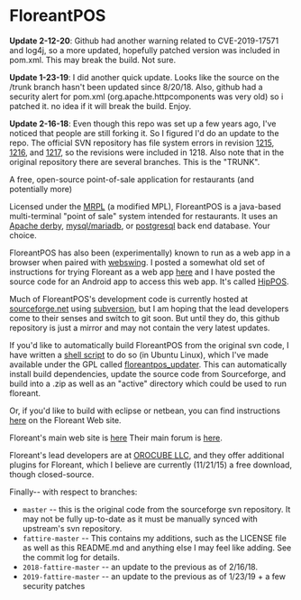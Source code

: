 # FloreantPOS

**Update 2-12-20**:  Github had another warning related to CVE-2019-17571 and log4j, so a more updated, hopefully patched version was included in pom.xml.  This may break the build.  Not sure.

**Update 1-23-19**:  I did another quick update.  Looks like the source on the /trunk branch hasn't been updated since 8/20/18.  Also, github had a security alert
for pom.xml (org.apache.httpcomponents was very old) so i patched it.  no idea if it will break the build.  Enjoy.

**Update 2-16-18**:  Even though this repo was set up a few years ago, I've noticed that people are still forking it.  So I figured I'd do an update to the repo.  The official SVN repository has file system errors in revision [1215](https://sourceforge.net/p/floreantpos/code/1215), [1216](https://sourceforge.net/p/floreantpos/code/1216), and [1217](https://sourceforge.net/p/floreantpos/code/1216),
 so the revisions were included in 1218.  Also note that in the original repository there are several branches.  This is the "TRUNK".

A free, open-source point-of-sale application for restaurants (and potentially more)

Licensed under the [MRPL](http://www.floreantpos.org/license.html) (a modified MPL), FloreantPOS is a
java-based multi-terminal "point of sale" system intended for restaurants.  It uses an [Apache derby](https://db.apache.org/derby/),
[mysql/mariadb](https://mariadb.org/), or [postgresql](https://postgresql.org) back end database.  Your choice.

FloreantPOS has also been (experimentally) known to run as a web app in a browser when paired with [webswing](http://webswing.org/#!/home).  I posted a somewhat
old set of instructions for trying Floreant as a web app [here](https://fat-tire.github.io/floreantpos.html) and I have posted the source code for an Android app to access this web app.  It's called <a href="https://www.github.com/fat-tire/hippos">HipPOS</a>.

Much of FloreantPOS's development code is currently hosted at [sourceforge.net](http://sourceforge.net/projects/floreantpos/) using [subversion](https://subversion.apache.org/), but I am hoping that the lead developers come to their senses and switch to git soon.  But until they do, this github repository
is just a mirror and may not contain the very latest updates.

If you'd like to automatically build FloreantPOS from the original svn code, I have written a [shell script](https://en.wikipedia.org/wiki/Bash_(Unix_shell)) to do so (in Ubuntu Linux), which
I've made available under the GPL called [floreantpos_updater](https://github.com/fat-tire/floreantpos_updater).  This can automatically install build dependencies, update the source code from Sourceforge, and build into a .zip as well as an "active" directory which could be used to run floreant.

Or, if you'd like to build with eclipse or netbean, you can find instructions [here](http://floreant.org/support/development/#tab-1436629735676-3-1) on the Floreant Web site.

Floreant's main web site is [here](http://floreant.org)
Their main forum is [here](http://forum.floreantpos.org/forumdisplay.php?2-Main-Forum).

Floreant's lead developers are at [OROCUBE LLC](https://orocube.com/), and they offer additional plugins for Floreant, which I believe are currently (11/21/15) a free download, though closed-source.

Finally-- with respect to branches:

* `master` -- this is the original code from the sourceforge svn repository.  It may not be fully up-to-date as it must be manually synced with upstream's svn repository.
* `fattire-master` -- This contains my additions, such as the LICENSE file as well as this README.md and anything else I may feel like adding.  See the commit log for details.
* `2018-fattire-master` -- an update to the previous as of 2/16/18.
* `2019-fattire-master` -- an update to the previous as of 1/23/19 + a few security patches
